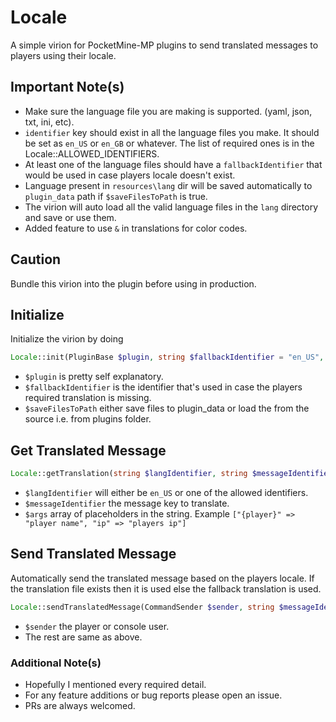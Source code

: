 # Locale

A simple virion for PocketMine-MP plugins to send translated messages to players using their locale.

## Important Note(s)

- Make sure the language file you are making is supported. (yaml, json, txt, ini, etc).
- `identifier` key should exist in all the language files you make. It should be set as `en_US` or `en_GB` or whatever. The list of required ones is in the Locale::ALLOWED_IDENTIFIERS.
- At least one of the language files should have a `fallbackIdentifier` that would be used in case players locale doesn't exist.
- Language present in `resources\lang` dir will be saved automatically to `plugin_data` path if `$saveFilesToPath` is true.
- The virion will auto load all the valid language files in the `lang` directory and save or use them.
- Added feature to use `&` in translations for color codes.

## Caution

Bundle this virion into the plugin before using in production.

## Initialize

Initialize the virion by doing<br />

```php
Locale::init(PluginBase $plugin, string $fallbackIdentifier = "en_US", bool $saveFilesToPath = true): void;
```

- `$plugin` is pretty self explanatory.
- `$fallbackIdentifier` is the identifier that's used in case the players required translation is missing.
- `$saveFilesToPath` either save files to plugin_data or load the from the source i.e. from plugins folder.

## Get Translated Message

```php
Locale::getTranslation(string $langIdentifier, string $messageIdentifier, array $args = []): string;
```

- `$langIdentifier` will either be `en_US` or one of the allowed identifiers.
- `$messageIdentifier` the message key to translate.
- `$args` array of placeholders in the string. Example `["{player}" => "player name", "ip" => "players ip"]`

## Send Translated Message

Automatically send the translated message based on the players locale. If the translation file exists then it is used else the fallback translation is used.

```php
Locale::sendTranslatedMessage(CommandSender $sender, string $messageIdentifier, array $args = []): void;
```

- `$sender` the player or console user.
- The rest are same as above.

### Additional Note(s)

- Hopefully I mentioned every required detail.
- For any feature additions or bug reports please open an issue.
- PRs are always welcomed.

